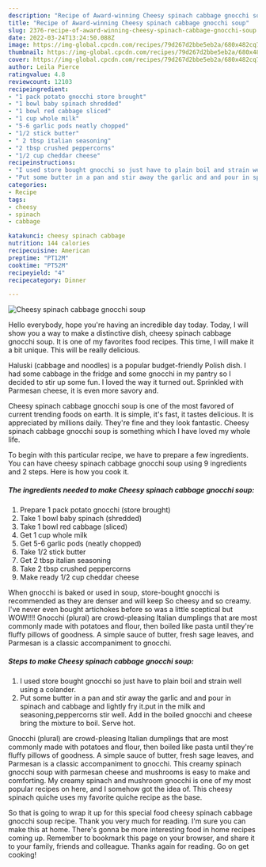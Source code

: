 ```yaml
---
description: "Recipe of Award-winning Cheesy spinach cabbage gnocchi soup"
title: "Recipe of Award-winning Cheesy spinach cabbage gnocchi soup"
slug: 2376-recipe-of-award-winning-cheesy-spinach-cabbage-gnocchi-soup
date: 2022-03-24T13:24:50.088Z
image: https://img-global.cpcdn.com/recipes/79d267d2bbe5eb2a/680x482cq70/cheesy-spinach-cabbage-gnocchi-soup-recipe-main-photo.jpg
thumbnail: https://img-global.cpcdn.com/recipes/79d267d2bbe5eb2a/680x482cq70/cheesy-spinach-cabbage-gnocchi-soup-recipe-main-photo.jpg
cover: https://img-global.cpcdn.com/recipes/79d267d2bbe5eb2a/680x482cq70/cheesy-spinach-cabbage-gnocchi-soup-recipe-main-photo.jpg
author: Leila Pierce
ratingvalue: 4.8
reviewcount: 12103
recipeingredient:
- "1 pack potato gnocchi store brought"
- "1 bowl baby spinach shredded"
- "1 bowl red cabbage sliced"
- "1 cup whole milk"
- "5-6 garlic pods neatly chopped"
- "1/2 stick butter"
- " 2 tbsp italian seasoning"
- "2 tbsp crushed peppercorns"
- "1/2 cup cheddar cheese"
recipeinstructions:
- "I used store bought gnocchi so just have to plain boil and strain well using a colander."
- "Put some butter in a pan and stir away the garlic and and pour in spinach and cabbage and lightly fry it.put in the milk and seasoning,peppercorns stir well. Add in the boiled gnocchi and cheese bring the mixture to boil. Serve hot."
categories:
- Recipe
tags:
- cheesy
- spinach
- cabbage

katakunci: cheesy spinach cabbage 
nutrition: 144 calories
recipecuisine: American
preptime: "PT12M"
cooktime: "PT52M"
recipeyield: "4"
recipecategory: Dinner

---
```



![Cheesy spinach cabbage gnocchi soup](https://img-global.cpcdn.com/recipes/79d267d2bbe5eb2a/680x482cq70/cheesy-spinach-cabbage-gnocchi-soup-recipe-main-photo.jpg)

Hello everybody, hope you're having an incredible day today. Today, I will show you a way to make a distinctive dish, cheesy spinach cabbage gnocchi soup. It is one of my favorites food recipes. This time, I will make it a bit unique. This will be really delicious.

Haluski (cabbage and noodles) is a popular budget-friendly Polish dish. I had some cabbage in the fridge and some gnocchi in my pantry so I decided to stir up some fun. I loved the way it turned out. Sprinkled with Parmesan cheese, it is even more savory and.

Cheesy spinach cabbage gnocchi soup is one of the most favored of current trending foods on earth. It is simple, it's fast, it tastes delicious. It is appreciated by millions daily. They're fine and they look fantastic. Cheesy spinach cabbage gnocchi soup is something which I have loved my whole life.


To begin with this particular recipe, we have to prepare a few ingredients. You can have cheesy spinach cabbage gnocchi soup using 9 ingredients and 2 steps. Here is how you cook it.

<!--inarticleads1-->

##### The ingredients needed to make Cheesy spinach cabbage gnocchi soup:

1. Prepare 1 pack potato gnocchi (store brought)
1. Take 1 bowl baby spinach (shredded)
1. Take 1 bowl red cabbage (sliced)
1. Get 1 cup whole milk
1. Get 5-6 garlic pods (neatly chopped)
1. Take 1/2 stick butter
1. Get  2 tbsp italian seasoning
1. Take 2 tbsp crushed peppercorns
1. Make ready 1/2 cup cheddar cheese


When gnocchi is baked or used in soup, store-bought gnocchi is recommended as they are denser and will keep So cheesy and so creamy. I&#39;ve never even bought artichokes before so was a little sceptical but WOW!!!! Gnocchi (plural) are crowd-pleasing Italian dumplings that are most commonly made with potatoes and flour, then boiled like pasta until they&#39;re fluffy pillows of goodness. A simple sauce of butter, fresh sage leaves, and Parmesan is a classic accompaniment to gnocchi. 

<!--inarticleads2-->

##### Steps to make Cheesy spinach cabbage gnocchi soup:

1. I used store bought gnocchi so just have to plain boil and strain well using a colander.
1. Put some butter in a pan and stir away the garlic and and pour in spinach and cabbage and lightly fry it.put in the milk and seasoning,peppercorns stir well. Add in the boiled gnocchi and cheese bring the mixture to boil. Serve hot.


Gnocchi (plural) are crowd-pleasing Italian dumplings that are most commonly made with potatoes and flour, then boiled like pasta until they&#39;re fluffy pillows of goodness. A simple sauce of butter, fresh sage leaves, and Parmesan is a classic accompaniment to gnocchi. This creamy spinach gnocchi soup with parmesan cheese and mushrooms is easy to make and comforting. My creamy spinach and mushroom gnocchi is one of my most popular recipes on here, and I somehow got the idea of. This cheesy spinach quiche uses my favorite quiche recipe as the base. 

So that is going to wrap it up for this special food cheesy spinach cabbage gnocchi soup recipe. Thank you very much for reading. I'm sure you can make this at home. There's gonna be more interesting food in home recipes coming up. Remember to bookmark this page on your browser, and share it to your family, friends and colleague. Thanks again for reading. Go on get cooking!
